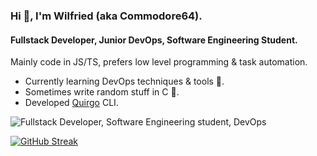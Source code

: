 ### Hi 👋, I'm Wilfried (aka Commodore64).
#### Fullstack Developer, Junior DevOps, Software Engineering Student.

Mainly code in JS/TS, prefers low level programming & task automation.

- Currently learning DevOps techniques & tools 🚀.
- Sometimes write random stuff in C 🗿.
- Developed [Quirgo](https://npmjs.com/package/quirgo) CLI.

![Fullstack Developer, Software Engineering student, DevOps](https://images.unsplash.com/photo-1550745165-9bc0b252726f?ixlib=rb-4.0.3&ixid=M3wxMjA3fDB8MHxwaG90by1wYWdlfHx8fGVufDB8fHx8fA%3D%3D&auto=format&fit=crop&w=1470&q=80)

[![GitHub Streak](https://streak-stats.demolab.com/?user=wilfreud)](https://git.io/streak-stats)
